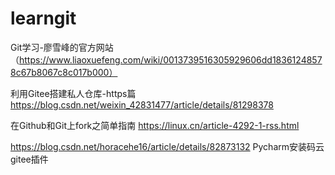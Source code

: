 ﻿# learngit
Git学习-廖雪峰的官方网站
（https://www.liaoxuefeng.com/wiki/0013739516305929606dd18361248578c67b8067c8c017b000）

利用Gitee搭建私人仓库-https篇
https://blog.csdn.net/weixin_42831477/article/details/81298378

在Github和Git上fork之简单指南
https://linux.cn/article-4292-1-rss.html

https://blog.csdn.net/horacehe16/article/details/82873132
Pycharm安装码云gitee插件

